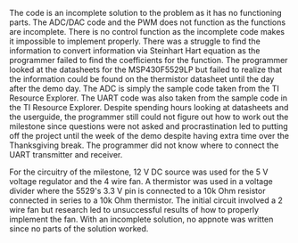 The code is an incomplete solution to the problem as it has no functioning parts. The ADC/DAC code and the PWM does not function as the functions are incomplete. There is no control function as the incomplete code makes it impossible to implement properly. There was a struggle to find the information to convert information via Steinhart Hart equation as the programmer failed to find the coefficients for the function. The programmer looked at the datasheets for the MSP430F5529LP but failed to realize that the information could be found on the thermistor datasheet until the day after the demo day. The ADC is simply the sample code taken from the TI Resource Explorer. The UART code was also taken from the sample code in the TI Resource Explorer. Despite spending hours looking at datasheets and the userguide, the programmer still could not figure out how to work out the milestone since questions were not asked and procrastination led to putting off the project until the week of the demo despite having extra time over the Thanksgiving break. The programmer did not know where to connect the UART transmitter and receiver.

For the circuitry of the milestone, 12 V DC source was used for the 5 V voltage regulator and the 4 wire fan. A thermistor was used in a voltage divider where the 5529's 3.3 V pin is connected to a 10k Ohm resistor connected in series to a 10k Ohm thermistor. The initial circuit involved a 2 wire fan but research led to unsuccessful results of how to properly implement the fan. With an incomplete solution, no appnote was written since no parts of the solution worked.
